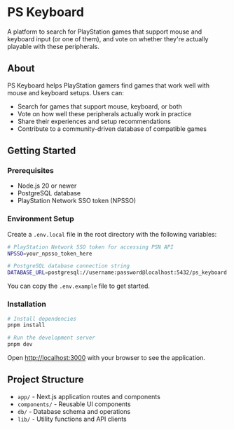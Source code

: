 # PS Keyboard

A platform to search for PlayStation games that support mouse and keyboard input (or one of them), and vote on whether they're actually playable with these peripherals.

## About

PS Keyboard helps PlayStation gamers find games that work well with mouse and keyboard setups. Users can:

- Search for games that support mouse, keyboard, or both
- Vote on how well these peripherals actually work in practice
- Share their experiences and setup recommendations
- Contribute to a community-driven database of compatible games

## Getting Started

### Prerequisites

- Node.js 20 or newer
- PostgreSQL database
- PlayStation Network SSO token (NPSSO)

### Environment Setup

Create a `.env.local` file in the root directory with the following variables:

```bash
# PlayStation Network SSO token for accessing PSN API
NPSSO=your_npsso_token_here

# PostgreSQL database connection string
DATABASE_URL=postgresql://username:password@localhost:5432/ps_keyboard
```

You can copy the `.env.example` file to get started.

### Installation

```bash
# Install dependencies
pnpm install

# Run the development server
pnpm dev
```

Open [http://localhost:3000](http://localhost:3000) with your browser to see the application.

## Project Structure

- `app/` - Next.js application routes and components
- `components/` - Reusable UI components
- `db/` - Database schema and operations
- `lib/` - Utility functions and API clients

